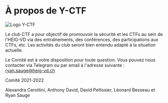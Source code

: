# À propos de Y-CTF

![Logo Y-CTF](/writeups/assets/logo.png)

Le club CTF a pour objectif de promouvoir la sécurité et les CTFs au sein de l'HEIG-VD via des entraînements, des conférences, des participations aux CTFs, etc. Les activités du club seront bien entendu adapté à la situation actuelle.

Le Comité est à votre disposition pour toute question. Vous pouvez nous contacter via Telegram ou par email à l'adresse suivante : ryan.sauge@heig-vd.ch



Comité 2021-2022

Alexandra Cerottini, Anthony David, David Pellissier, Léonard Besseau et Ryan Sauge

